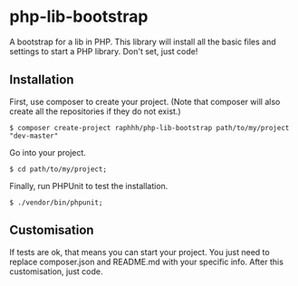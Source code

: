 # php-lib-bootstrap

A bootstrap for a lib in PHP. This library will install all the basic files and settings to start a PHP library. Don't set, just code!


## Installation


First, use composer to create your project. (Note that composer will also create all the repositories if they do not exist.)

```
$ composer create-project raphhh/php-lib-bootstrap path/to/my/project "dev-master"
```

Go into your project.

```
$ cd path/to/my/project;
```

Finally, run PHPUnit to test the installation.

```
$ ./vendor/bin/phpunit;
```

## Customisation

If tests are ok, that means you can start your project.
You just need to replace composer.json and README.md with your specific info.
After this customisation, just code.